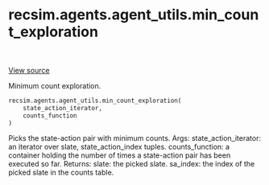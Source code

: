 <div itemscope itemtype="http://developers.google.com/ReferenceObject">
<meta itemprop="name" content="recsim.agents.agent_utils.min_count_exploration" />
<meta itemprop="path" content="Stable" />
</div>

# recsim.agents.agent_utils.min_count_exploration

<table class="tfo-notebook-buttons tfo-api" align="left">
</table>

<a target="_blank" href="https://github.com/google-research/recsim/agents/agent_utils.py">View
source</a>

Minimum count exploration.

```python
recsim.agents.agent_utils.min_count_exploration(
    state_action_iterator,
    counts_function
)
```

<!-- Placeholder for "Used in" -->

Picks the state-action pair with minimum counts. Args: state_action_iterator: an
iterator over slate, state_action_index tuples. counts_function: a container
holding the number of times a state-action pair has been executed so far.
Returns: slate: the picked slate. sa_index: the index of the picked slate in the
counts table.
